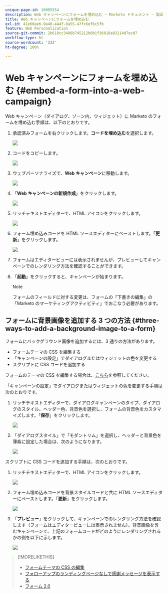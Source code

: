 ```yaml
---
unique-page-id: 10095554
description: Web キャンペーンにフォームを埋め込む — Marketo ドキュメント — 製品ドキュメント
title: Web キャンペーンにフォームを埋め込む
exl-id: 41e60ae6-9a40-444f-8a55-47fc6ef6c5fb
feature: Web Personalization
source-git-commit: 2b610cc3486b745212b0b1f36018a83214d7ecd7
workflow-type: ht
source-wordcount: '333'
ht-degree: 100%

---
```


# Web キャンペーンにフォームを埋め込む {#embed-a-form-into-a-web-campaign}

Web キャンペーン（ダイアログ、ゾーン内、ウィジェット）に Marketo のフォームを埋め込む手順は、以下のとおりです。

1. 承認済みフォームを右クリックします。**コードを埋め込む**&#x200B;を選択します。

   ![](assets/image2015-12-16-10-3a58-3a39.png)

1. コードをコピーします。

   ![](assets/image2015-12-16-11-3a16-3a24.png)

1. ウェブパーソナライズで、**Web キャンペーン**&#x200B;に移動します。

   ![](assets/web-campaigns-hand-7.jpg)

1. 「**Web キャンペーンの新規作成**」をクリックします。

   ![](assets/create-new-web-campaign-hand-1.jpg)

1. リッチテキストエディターで、HTML アイコンをクリックします。

   ![](assets/five-1.png)

1. フォーム埋め込みコードを HTML ソースエディターにペーストします。「**更新**」をクリックします。

   ![](assets/six-1.png)

1. フォームはエディタービューには表示されませんが、プレビューしてキャンペーンでのレンダリング方法を確認することができます。

1. 「**起動**」をクリックすると、キャンペーンが始まります。

   >[!NOTE]
   >
   >フォームのフィールドに対する変更は、フォームの「下書きの編集」の「Marketo のマーケティングアクティビティ」でおこなう必要があります。

## フォームに背景画像を追加する 3 つの方法 {#three-ways-to-add-a-background-image-to-a-form}

フォームにバックグラウンド画像を追加するには、3 通りの方法があります。

* フォームテーマの CSS を編集する
* 「キャンペーンの設定」でダイアログまたはウィジェットの色を変更する
* スクリプトに CSS コードを追加する

フォームのテーマの CSS を編集する場合は、[こちら](/help/marketo/product-docs/demand-generation/forms/form-design/edit-the-css-of-a-form-theme.md)を参照してください。

「キャンペーンの設定」でダイアログまたはウィジェットの色を変更する手順は次のとおりです。

1. リッチテキストエディターで、ダイアログキャンペーンのタイプ、ダイアログのスタイル、ヘッダー色、背景色を選択し、フォームの背景色をカスタマイズします。「**保存**」をクリックします。

   ![](assets/image2015-12-29-18-3a28-3a31.png)

1. 「ダイアログスタイル」で「モダントリム」を選択し、ヘッダーと背景色を薄紫に設定した場合は、次のようになります。

   ![](assets/image2015-12-29-18-3a27-3a31.png)

スクリプトに CSS コードを追加する手順は、次のとおりです。

1. リッチテキストエディターで、HTML アイコンをクリックします。

   ![](assets/image2015-12-29-17-3a56-3a13.png)

1. フォーム埋め込みコードを背景スタイルコードと共に HTML ソースエディターにペーストします。「**更新**」をクリックします。

   ![](assets/image2015-12-29-18-3a1-3a15.png)

1. 「**プレビュー**」をクリックして、キャンペーンでのレンダリング方法を確認します（フォームはエディタービューには表示されません）。背景画像を含むキャンペーンで、上記のフォームコードがどのようにレンダリングされるかの例を以下に示します。

   ![](assets/image2015-12-29-18-3a20-3a35.png)

>[!MORELIKETHIS]
>
>* [フォームテーマの CSS の編集](/help/marketo/product-docs/demand-generation/forms/form-design/edit-the-css-of-a-form-theme.md)
>* [フォローアップのランディングページなしで感謝メッセージを表示する](https://developers.marketo.com/blog/show-thank-you-message-without-a-follow-up-landing-page/)
>* [フォーム 2.0](https://experienceleague.adobe.com/ja/docs/marketo-developer/marketo/javascriptapi/forms-api-reference)
